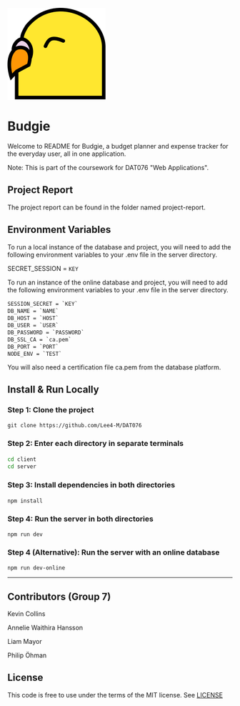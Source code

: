 ![](client/public/budgie.svg) 
# Budgie
Welcome to README for Budgie, a budget planner and expense tracker for the everyday user, all in one application.

Note: This is part of the coursework for DAT076 "Web Applications".

## Project Report

The project report can be found in the folder named project-report.

## Environment Variables

To run a local instance of the database and project, you will need to add the following environment variables to your .env file in the server directory.

SECRET_SESSION = `KEY`

To run an instance of the online database and project, you will need to add the following environment variables to your .env file in the server directory.

```
SESSION_SECRET = `KEY`
DB_NAME = `NAME`
DB_HOST = `HOST`
DB_USER = `USER`
DB_PASSWORD = `PASSWORD`
DB_SSL_CA = `ca.pem`
DB_PORT = `PORT`
NODE_ENV = `TEST`
```

You will also need a certification file ca.pem from the database platform.

## Install & Run Locally

### Step 1: Clone the project

```
git clone https://github.com/Lee4-M/DAT076
```

### Step 2: Enter each directory in separate terminals

```bash
cd client
cd server
```

### Step 3: Install dependencies in both directories

```
npm install
```

### Step 4: Run the server in both directories

```
npm run dev
```

### Step 4 (Alternative): Run the server with an online database
```
npm run dev-online
```

---
## Contributors (Group 7)
Kevin Collins

Annelie Waithira Hansson

Liam Mayor

Philip Öhman

## License

This code is free to use under the terms of the MIT license. See [LICENSE](https://choosealicense.com/licenses/mit/)


